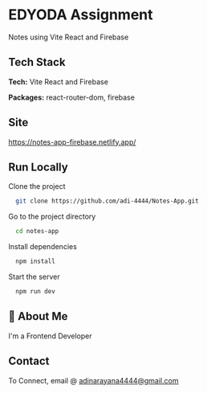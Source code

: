 
# EDYODA Assignment

Notes using Vite React and Firebase

## Tech Stack

**Tech:** Vite React and Firebase

**Packages:** react-router-dom, firebase


## Site
https://notes-app-firebase.netlify.app/

## Run Locally

Clone the project

```bash
  git clone https://github.com/adi-4444/Notes-App.git
```

Go to the project directory

```bash
  cd notes-app
```

Install dependencies

```bash
  npm install
```

Start the server

```bash
  npm run dev
```


## 🚀 About Me
I'm a Frontend Developer


## Contact

To Connect, email @ adinarayana4444@gmail.com 

